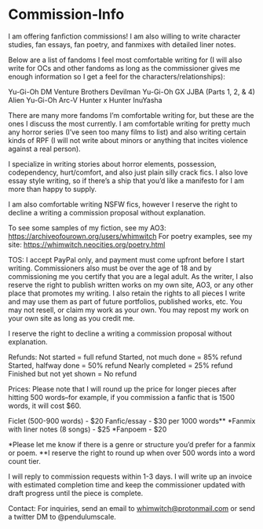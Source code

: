 # Commission-Info

I am offering fanfiction commissions! I am also willing to write character studies, fan essays, fan poetry, and fanmixes with detailed liner notes.

Below are a list of fandoms I feel most comfortable writing for (I will also write for OCs and other fandoms as long as the commissioner gives me enough information so I get a feel for the characters/relationships):

Yu-Gi-Oh DM
Venture Brothers
Devilman
Yu-Gi-Oh GX
JJBA (Parts 1, 2, & 4)
Alien
Yu-Gi-Oh Arc-V
Hunter x Hunter
InuYasha


There are many more fandoms I’m comfortable writing for, but these are the ones I discuss the most currently. I am comfortable writing for pretty much any horror series (I’ve seen too many films to list) and also writing certain kinds of RPF (I will not write about minors or anything that incites violence against a real person).

I specialize in writing stories about horror elements, possession, codependency, hurt/comfort, and also just plain silly crack fics. I also love essay style writing, so if there’s a ship that you’d like a manifesto for I am more than happy to supply.

I am also comfortable writing NSFW fics, however I reserve the right to decline a writing a commission proposal without explanation.

To see some samples of my fiction, see my AO3: https://archiveofourown.org/users/whimwitch 
For poetry examples, see my site:
https://whimwitch.neocities.org/poetry.html 

TOS: I accept PayPal only, and payment must come upfront before I start writing. Commissioners also must be over the age of 18 and by commissioning me you certify that you are a legal adult. As the writer, I also reserve the right to publish written works on my own site, AO3, or any other place that promotes my writing. I also retain the rights to all pieces I write and may use them as part of future portfolios, published works, etc. You may not resell, or claim my work as your own. You may repost my work on your own site as long as you credit me.

I reserve the right to decline a writing a commission proposal without explanation.


Refunds:
Not started = full refund
Started, not much done = 85% refund
Started, halfway done = 50% refund
Nearly completed = 25% refund
Finished but not yet shown = No refund

Prices: Please note that I will round up the price for longer pieces after hitting 500 words–for example, if you commission a fanfic that is 1500 words, it will cost $60.

Ficlet (500-900 words) - $20
Fanfic/essay - $30 per 1000 words**
*Fanmix with liner notes (8 songs) - $25
*Fanpoem - $20

*Please let me know if there is a genre or structure you’d prefer for a fanmix or poem.
**I reserve the right to round up when over 500 words into a word count tier.

I will reply to commission requests within 1-3 days. I will write up an invoice with estimated completion time and keep the commissioner updated with draft progress until the piece is complete.

Contact: For inquiries, send an email to whimwitch@protonmail.com or send a twitter DM to @pendulumscale. 
 
